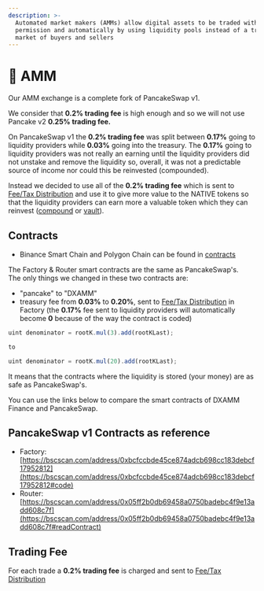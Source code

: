 ```yaml
---
description: >-
  Automated market makers (AMMs) allow digital assets to be traded without
  permission and automatically by using liquidity pools instead of a traditional
  market of buyers and sellers
---
```


# 💱 AMM

Our AMM exchange is a complete fork of PancakeSwap v1.

We consider that **0.2% trading fee** is high enough and so we will not use Pancake v2 **0.25% trading fee.**

On PancakeSwap v1 the **0.2% trading fee** was split between **0.17%** going to liquidity providers while **0.03%** going into the treasury. The **0.17%** going to liquidity providers was not really an earning until the liquidity providers did not unstake and remove the liquidity so, overall, it was not a predictable source of income nor could this be reinvested \(compounded\).

Instead we decided to use all of the **0.2% trading fee** which is sent to [Fee/Tax Distribution](deposit-fee-redistribution.md) and use it to give more value to the NATIVE tokens so that the liquidity providers can earn more a valuable token which they can reinvest \([compound](farms-pools-compound.md) or [vault](vaults-auto-compound.md)\).

## Contracts <a id="contracts"></a>

* Binance Smart Chain and Polygon Chain can be found in [contracts](../tokenomics/contracts.md)

The Factory & Router smart contracts are the same as PancakeSwap's.  
The only things we changed in these two contracts are:

* "pancake" to "DXAMM"
* treasury fee from **0.03%** to **0.20%**, sent to [Fee/Tax Distribution](deposit-fee-redistribution.md) in Factory \(the **0.17%** fee sent to liquidity providers will automatically become **0** because of the way the contract is coded\)

```javascript
uint denominator = rootK.mul(3).add(rootKLast);

to

uint denominator = rootK.mul(20).add(rootKLast);
```

It means that the contracts where the liquidity is stored \(your money\) are as safe as PancakeSwap's.

You can use the links below to compare the smart contracts of DXAMM Finance and PancakeSwap.

## PancakeSwap v1 Contracts as reference <a id="contracts"></a>

* Factory: [https://bscscan.com/address/0xbcfccbde45ce874adcb698cc183debcf17952812](https://bscscan.com/address/0xbcfccbde45ce874adcb698cc183debcf17952812#code)
* Router: [https://bscscan.com/address/0x05ff2b0db69458a0750badebc4f9e13add608c7f](https://bscscan.com/address/0x05ff2b0db69458a0750badebc4f9e13add608c7f#readContract)

## Trading Fee <a id="trading-fee"></a>

For each trade a **0.2% trading fee** is charged and sent to [Fee/Tax Distribution](deposit-fee-redistribution.md)

​

​

​

